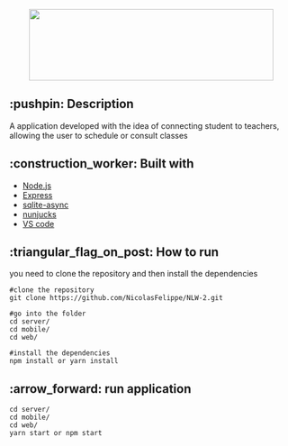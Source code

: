 <p align="center">
  <img width="434" height="127" src="https://user-images.githubusercontent.com/63978033/89732696-e8f1e200-da26-11ea-87fd-a2c29b775106.png">
</p>


<h2>:pushpin: Description </h2>
<p>
  A application developed with the idea of connecting student to teachers, allowing the user to
  schedule or consult classes
</p>
<h2>:construction_worker: Built with</h2>
<ul>
    <li><a href="https://nodejs.org/en/">Node.js</a></li>
    <li><a href="https://expressjs.com/pt-br/">Express</a></li>
    <li><a href="https://www.npmjs.com/package/sqlite-async">sqlite-async</a></li>
    <li><a href="https://mozilla.github.io/nunjucks/">nunjucks</a></li>
    <li><a href="https://code.visualstudio.com/">VS code</a></li>
</ul>

<h2> :triangular_flag_on_post: How to run</h2>

<p>you need to clone the repository and then install the dependencies</p>

```
#clone the repository
git clone https://github.com/NicolasFelippe/NLW-2.git

#go into the folder
cd server/ 
cd mobile/ 
cd web/

#install the dependencies
npm install or yarn install

```
<h2> :arrow_forward: run application </h2>

```
cd server/ 
cd mobile/ 
cd web/
yarn start or npm start
```

